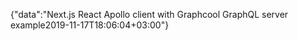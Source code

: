 {"data":"Next.js React Apollo client with Graphcool GraphQL server example2019-11-17T18:06:04+03:00"}
